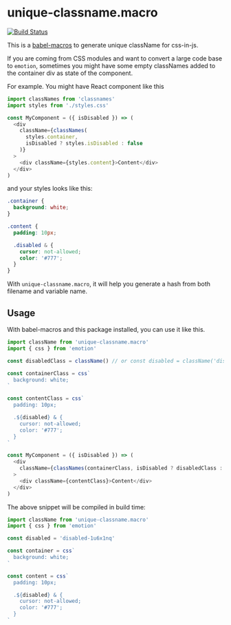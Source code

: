 # unique-classname.macro

[![Build Status](https://travis-ci.org/huchenme/unique-classname.macro.svg?branch=master)](https://travis-ci.org/huchenme/unique-classname.macro)

This is a [babel-macros](https://github.com/kentcdodds/babel-macros) to generate unique className for css-in-js.

If you are coming from CSS modules and want to convert a large code base to `emotion`, sometimes you might have some empty classNames added to the container div as state of the component.

For example. You might have React component like this

```javascript
import classNames from 'classnames'
import styles from './styles.css'

const MyComponent = ({ isDisabled }) => (
  <div
    className={classNames(
      styles.container,
      isDisabled ? styles.isDisabled : false
    )}
  >
    <div className={styles.content}>Content</div>
  </div>
)
```

and your styles looks like this:

```css
.container {
  background: white;
}

.content {
  padding: 10px;

  .disabled & {
    cursor: not-allowed;
    color: '#777';
  }
}
```

With `unique-classname.macro`, it will help you generate a hash from both filename and variable name.

## Usage

With babel-macros and this package installed, you can use it like this.

```javascript
import className from 'unique-classname.macro'
import { css } from 'emotion'

const disabledClass = className() // or const disabled = className('disabled')

const containerClass = css`
  background: white;
`

const contentClass = css`
  padding: 10px;

  .${disabled} & {
    cursor: not-allowed;
    color: '#777';
  }
`

const MyComponent = ({ isDisabled }) => (
  <div
    className={classNames(containerClass, isDisabled ? disabledClass : false)}
  >
    <div className={contentClass}>Content</div>
  </div>
)
```

The above snippet will be compiled in build time:

```javascript
import className from 'unique-classname.macro'
import { css } from 'emotion'

const disabled = 'disabled-1u6x1nq'

const container = css`
  background: white;
`

const content = css`
  padding: 10px;

  .${disabled} & {
    cursor: not-allowed;
    color: '#777';
  }
`
```
